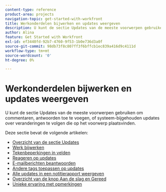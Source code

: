 ```yaml
---
content-type: reference
product-area: projects
navigation-topic: get-started-with-workfront
title: Werkonderdelen bijwerken en updates weergeven
description: U kunt de sectie Updates van de meeste voorwerpen gebruiken om commentaren, antwoorden toe te voegen, of systeem-bijgehouden updates over veranderingen te volgen die op het voorwerp plaatsvinden.
author: Alina
feature: Get Started with Workfront
exl-id: ef3440fd-92b7-4760-9f53-1b0e736d3a0f
source-git-commit: 98db73f8c807ff3f6bffcb1ec839a416d9c4111d
workflow-type: tm+mt
source-wordcount: '0'
ht-degree: 0%

---
```


# Werkonderdelen bijwerken en updates weergeven

U kunt de sectie Updates van de meeste voorwerpen gebruiken om commentaren, antwoorden toe te voegen, of systeem-bijgehouden updates over veranderingen te volgen die op het voorwerp plaatsvinden.

Deze sectie bevat de volgende artikelen:

* [Overzicht van de sectie Updates](../../workfront-basics/updating-work-items-and-viewing-updates/updates-tab-overview.md)
* [Werk bijwerken](../../workfront-basics/updating-work-items-and-viewing-updates/update-work.md)
* [Tekenbeperkingen in velden](../../workfront-basics/updating-work-items-and-viewing-updates/character-limits-in-fields.md)
* [Reageren op updates](../../workfront-basics/updating-work-items-and-viewing-updates/reply-to-updates.md)
* [E-mailberichten beantwoorden](../../workfront-basics/updating-work-items-and-viewing-updates/reply-to-email-notifications.md)
* [Andere tags toepassen op updates](../../workfront-basics/updating-work-items-and-viewing-updates/tag-others-on-updates.md)
* [Alle updates in een notitierapport weergeven](../../workfront-basics/updating-work-items-and-viewing-updates/view-all-updates-in-a-report.md)
* [Overzicht van de knop Aan de slag en Gereed](../../workfront-basics/updating-work-items-and-viewing-updates/work-on-it-and-done-buttons-accept-complete-work.md)
* [Unieke ervaring met opmerkingen](../../workfront-basics/updating-work-items-and-viewing-updates/unified-commenting-experience.md)
